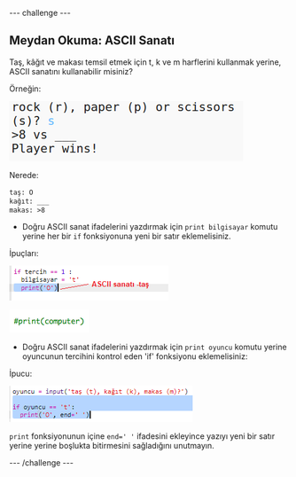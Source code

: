 \--- challenge \---

## Meydan Okuma: ASCII Sanatı

Taş, kâğıt ve makası temsil etmek için t, k ve m harflerini kullanmak yerine, ASCII sanatını kullanabilir misiniz?

Örneğin:

![ekran görüntüsü](images/rps-ascii-challenge.png)

Nerede:

    taş: O
    kağıt: ___
    makas: >8
    

+ Doğru ASCII sanat ifadelerini yazdırmak için `print bilgisayar` komutu yerine her bir `if` fonksiyonuna yeni bir satır eklemelisiniz. 

İpuçları:

![ekran görüntüsü](images/rps-ascii-rock.png)

![ekran görüntüsü](images/rps-comment-computer.png)

+ Doğru ASCII sanat ifadelerini yazdırmak için `print oyuncu` komutu yerine oyuncunun tercihini kontrol eden 'if' fonksiyonu eklemelisiniz:

İpucu:

![ekran görüntüsü](images/rps-player-ascii.png)

`print` fonksiyonunun içine `end=' '` ifadesini ekleyince yazıyı yeni bir satır yerine yerine boşlukta bitirmesini sağladığını unutmayın.

\--- /challenge \---